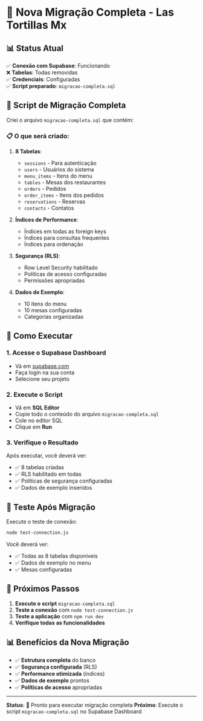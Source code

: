 # 🚀 Nova Migração Completa - Las Tortillas Mx

## 📊 Status Atual

✅ **Conexão com Supabase**: Funcionando  
❌ **Tabelas**: Todas removidas  
✅ **Credenciais**: Configuradas  
✅ **Script preparado**: `migracao-completa.sql`

## 🎯 Script de Migração Completa

Criei o arquivo `migracao-completa.sql` que contém:

### 📋 O que será criado:

1. **8 Tabelas**:
   - `sessions` - Para autenticação
   - `users` - Usuários do sistema
   - `menu_items` - Itens do menu
   - `tables` - Mesas dos restaurantes
   - `orders` - Pedidos
   - `order_items` - Itens dos pedidos
   - `reservations` - Reservas
   - `contacts` - Contatos

2. **Índices de Performance**:
   - Índices em todas as foreign keys
   - Índices para consultas frequentes
   - Índices para ordenação

3. **Segurança (RLS)**:
   - Row Level Security habilitado
   - Políticas de acesso configuradas
   - Permissões apropriadas

4. **Dados de Exemplo**:
   - 10 itens do menu
   - 10 mesas configuradas
   - Categorias organizadas

## 🚀 Como Executar

### 1. Acesse o Supabase Dashboard
- Vá em [supabase.com](https://supabase.com)
- Faça login na sua conta
- Selecione seu projeto

### 2. Execute o Script
- Vá em **SQL Editor**
- Copie todo o conteúdo do arquivo `migracao-completa.sql`
- Cole no editor SQL
- Clique em **Run**

### 3. Verifique o Resultado
Após executar, você deverá ver:
- ✅ 8 tabelas criadas
- ✅ RLS habilitado em todas
- ✅ Políticas de segurança configuradas
- ✅ Dados de exemplo inseridos

## 🧪 Teste Após Migração

Execute o teste de conexão:

```bash
node test-connection.js
```

Você deverá ver:
- ✅ Todas as 8 tabelas disponíveis
- ✅ Dados de exemplo no menu
- ✅ Mesas configuradas

## 🎯 Próximos Passos

1. **Execute o script** `migracao-completa.sql`
2. **Teste a conexão** com `node test-connection.js`
3. **Teste a aplicação** com `npm run dev`
4. **Verifique todas as funcionalidades**

## 📊 Benefícios da Nova Migração

- ✅ **Estrutura completa** do banco
- ✅ **Segurança configurada** (RLS)
- ✅ **Performance otimizada** (índices)
- ✅ **Dados de exemplo** prontos
- ✅ **Políticas de acesso** apropriadas

---

**Status**: 🚀 Pronto para executar migração completa
**Próximo**: Execute o script `migracao-completa.sql` no Supabase Dashboard 